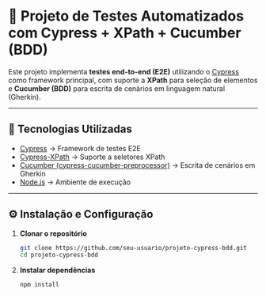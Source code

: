 # 🧪 Projeto de Testes Automatizados com Cypress + XPath + Cucumber (BDD)

Este projeto implementa **testes end-to-end (E2E)** utilizando o
[Cypress](https://www.cypress.io/) como framework principal, com suporte
a **XPath** para seleção de elementos e **Cucumber (BDD)** para escrita
de cenários em linguagem natural (Gherkin).

------------------------------------------------------------------------

## 🚀 Tecnologias Utilizadas

-   [Cypress](https://www.cypress.io/) → Framework de testes E2E
-   [Cypress-XPath](https://www.npmjs.com/package/cypress-xpath) →
    Suporte a seletores XPath
-   [Cucumber
    (cypress-cucumber-preprocessor)](https://github.com/badeball/cypress-cucumber-preprocessor)
    → Escrita de cenários em Gherkin
-   [Node.js](https://nodejs.org/) → Ambiente de execução

------------------------------------------------------------------------

## ⚙️ Instalação e Configuração

1.  **Clonar o repositório**

    ``` bash
    git clone https://github.com/seu-usuario/projeto-cypress-bdd.git
    cd projeto-cypress-bdd
    ```

2.  **Instalar dependências**

    ``` bash
    npm install
    ```
